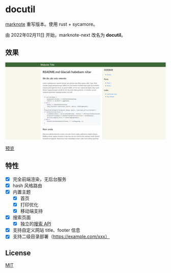 # docutil

[marknote](https://github.com/yuekcc/marknote) 重写版本。使用 rust + sycamore。

由 2022年02月11日 开始，marknote-next 改名为 **docutil**。

## 效果

![screenshot](./screenshot.png)

[预览](https://lambdadriver.space/)

## 特性

- [x] 完全前端渲染，无后台服务
- [x] hash 风格路由
- [x] 内置主题
    - [x] 首页
    - [x] 打印优化
    - [x] 移动端支持
- [x] 搜索页面
    - [x] 独立的[搜索 API](https://github.com/yuekcc/marknote-search-mvp)
- [x] 支持自定义网站 title、footer 信息
- [x] 支持二级目录部署（https://example.com/xxx）

## License

[MIT](LICENSE)
